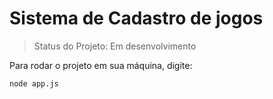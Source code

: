 # Sistema de Cadastro de jogos

> Status do Projeto: Em desenvolvimento

Para rodar o projeto em sua máquina, digite:

``` node app.js ```
